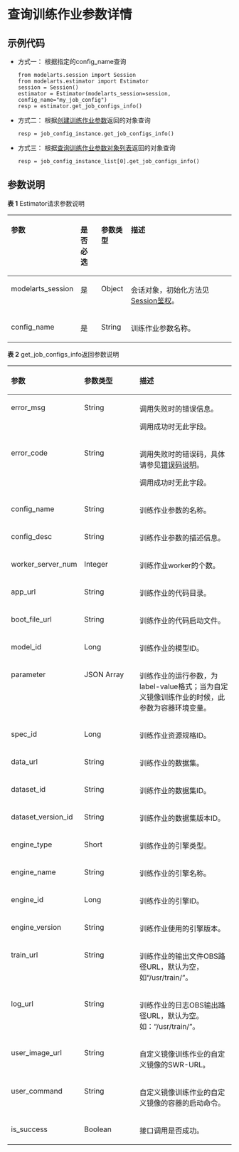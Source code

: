 # 查询训练作业参数详情<a name="modelarts_04_0177"></a>

## 示例代码<a name="section1067955815814"></a>

-   方式一： 根据指定的config\_name查询

    ```
    from modelarts.session import Session
    from modelarts.estimator import Estimator
    session = Session()
    estimator = Estimator(modelarts_session=session, config_name="my_job_config")
    resp = estimator.get_job_configs_info()
    ```


-   方式二： 根据[创建训练作业参数](创建训练作业参数.md)返回的对象查询

    ```
    resp = job_config_instance.get_job_configs_info()
    ```


-   方式三： 根据[查询训练作业参数对象列表](查询训练作业参数对象列表.md)返回的对象查询

    ```
    resp = job_config_instance_list[0].get_job_configs_info()
    ```


## 参数说明<a name="zh-cn_topic_0170904405_section0599140112517"></a>

**表 1**  Estimator请求参数说明

<a name="zh-cn_topic_0170904405_table155461191218"></a>
<table><thead align="left"><tr id="zh-cn_topic_0170904405_row254817912212"><th class="cellrowborder" valign="top" width="22.75%" id="mcps1.2.5.1.1"><p id="zh-cn_topic_0170904405_p12549899214"><a name="zh-cn_topic_0170904405_p12549899214"></a><a name="zh-cn_topic_0170904405_p12549899214"></a>参数</p>
</th>
<th class="cellrowborder" valign="top" width="9.879999999999999%" id="mcps1.2.5.1.2"><p id="zh-cn_topic_0170904405_p3552101193813"><a name="zh-cn_topic_0170904405_p3552101193813"></a><a name="zh-cn_topic_0170904405_p3552101193813"></a>是否必选</p>
</th>
<th class="cellrowborder" valign="top" width="13.320000000000002%" id="mcps1.2.5.1.3"><p id="zh-cn_topic_0170904405_p1755169172118"><a name="zh-cn_topic_0170904405_p1755169172118"></a><a name="zh-cn_topic_0170904405_p1755169172118"></a>参数类型</p>
</th>
<th class="cellrowborder" valign="top" width="54.05%" id="mcps1.2.5.1.4"><p id="zh-cn_topic_0170904405_p55521998211"><a name="zh-cn_topic_0170904405_p55521998211"></a><a name="zh-cn_topic_0170904405_p55521998211"></a>描述</p>
</th>
</tr>
</thead>
<tbody><tr id="zh-cn_topic_0170904405_row8893215413"><td class="cellrowborder" valign="top" width="22.75%" headers="mcps1.2.5.1.1 "><p id="zh-cn_topic_0170904405_p6891421842"><a name="zh-cn_topic_0170904405_p6891421842"></a><a name="zh-cn_topic_0170904405_p6891421842"></a>modelarts_session</p>
</td>
<td class="cellrowborder" valign="top" width="9.879999999999999%" headers="mcps1.2.5.1.2 "><p id="zh-cn_topic_0170904405_p68972047"><a name="zh-cn_topic_0170904405_p68972047"></a><a name="zh-cn_topic_0170904405_p68972047"></a>是</p>
</td>
<td class="cellrowborder" valign="top" width="13.320000000000002%" headers="mcps1.2.5.1.3 "><p id="zh-cn_topic_0170904405_p158912219419"><a name="zh-cn_topic_0170904405_p158912219419"></a><a name="zh-cn_topic_0170904405_p158912219419"></a>Object</p>
</td>
<td class="cellrowborder" valign="top" width="54.05%" headers="mcps1.2.5.1.4 "><p id="zh-cn_topic_0170904405_p1689152543"><a name="zh-cn_topic_0170904405_p1689152543"></a><a name="zh-cn_topic_0170904405_p1689152543"></a>会话对象，初始化方法见<a href="Session鉴权概述.md">Session鉴权</a>。</p>
</td>
</tr>
<tr id="zh-cn_topic_0170904405_row197933582219"><td class="cellrowborder" valign="top" width="22.75%" headers="mcps1.2.5.1.1 "><p id="zh-cn_topic_0170904405_p9118145011917"><a name="zh-cn_topic_0170904405_p9118145011917"></a><a name="zh-cn_topic_0170904405_p9118145011917"></a>config_name</p>
</td>
<td class="cellrowborder" valign="top" width="9.879999999999999%" headers="mcps1.2.5.1.2 "><p id="zh-cn_topic_0170904405_p196751771039"><a name="zh-cn_topic_0170904405_p196751771039"></a><a name="zh-cn_topic_0170904405_p196751771039"></a>是</p>
</td>
<td class="cellrowborder" valign="top" width="13.320000000000002%" headers="mcps1.2.5.1.3 "><p id="zh-cn_topic_0170904405_p8675972311"><a name="zh-cn_topic_0170904405_p8675972311"></a><a name="zh-cn_topic_0170904405_p8675972311"></a>String</p>
</td>
<td class="cellrowborder" valign="top" width="54.05%" headers="mcps1.2.5.1.4 "><p id="zh-cn_topic_0170904405_p212635661310"><a name="zh-cn_topic_0170904405_p212635661310"></a><a name="zh-cn_topic_0170904405_p212635661310"></a>训练作业参数名称。</p>
</td>
</tr>
</tbody>
</table>

**表 2**  get\_job\_configs\_info返回参数说明

<a name="zh-cn_topic_0170904405_table3289174017253"></a>
<table><thead align="left"><tr id="zh-cn_topic_0170904405_row1750919405251"><th class="cellrowborder" valign="top" width="29.13%" id="mcps1.2.4.1.1"><p id="zh-cn_topic_0170904405_p1050924019252"><a name="zh-cn_topic_0170904405_p1050924019252"></a><a name="zh-cn_topic_0170904405_p1050924019252"></a>参数</p>
</th>
<th class="cellrowborder" valign="top" width="26.150000000000002%" id="mcps1.2.4.1.2"><p id="zh-cn_topic_0170904405_p2050944015253"><a name="zh-cn_topic_0170904405_p2050944015253"></a><a name="zh-cn_topic_0170904405_p2050944015253"></a>参数类型</p>
</th>
<th class="cellrowborder" valign="top" width="44.72%" id="mcps1.2.4.1.3"><p id="zh-cn_topic_0170904405_p1850994018255"><a name="zh-cn_topic_0170904405_p1850994018255"></a><a name="zh-cn_topic_0170904405_p1850994018255"></a>描述</p>
</th>
</tr>
</thead>
<tbody><tr id="zh-cn_topic_0170904405_row16509154018255"><td class="cellrowborder" valign="top" width="29.13%" headers="mcps1.2.4.1.1 "><p id="zh-cn_topic_0170904405_p450964011258"><a name="zh-cn_topic_0170904405_p450964011258"></a><a name="zh-cn_topic_0170904405_p450964011258"></a>error_msg</p>
</td>
<td class="cellrowborder" valign="top" width="26.150000000000002%" headers="mcps1.2.4.1.2 "><p id="zh-cn_topic_0170904405_p4509104042519"><a name="zh-cn_topic_0170904405_p4509104042519"></a><a name="zh-cn_topic_0170904405_p4509104042519"></a>String</p>
</td>
<td class="cellrowborder" valign="top" width="44.72%" headers="mcps1.2.4.1.3 "><p id="zh-cn_topic_0170904405_p10509640132516"><a name="zh-cn_topic_0170904405_p10509640132516"></a><a name="zh-cn_topic_0170904405_p10509640132516"></a>调用失败时的错误信息。</p>
<p id="zh-cn_topic_0170904405_p13509104062517"><a name="zh-cn_topic_0170904405_p13509104062517"></a><a name="zh-cn_topic_0170904405_p13509104062517"></a>调用成功时无此字段。</p>
</td>
</tr>
<tr id="zh-cn_topic_0170904405_row195091240172519"><td class="cellrowborder" valign="top" width="29.13%" headers="mcps1.2.4.1.1 "><p id="zh-cn_topic_0170904405_p135097403251"><a name="zh-cn_topic_0170904405_p135097403251"></a><a name="zh-cn_topic_0170904405_p135097403251"></a>error_code</p>
</td>
<td class="cellrowborder" valign="top" width="26.150000000000002%" headers="mcps1.2.4.1.2 "><p id="zh-cn_topic_0170904405_p175091040172516"><a name="zh-cn_topic_0170904405_p175091040172516"></a><a name="zh-cn_topic_0170904405_p175091040172516"></a>String</p>
</td>
<td class="cellrowborder" valign="top" width="44.72%" headers="mcps1.2.4.1.3 "><p id="zh-cn_topic_0170904405_p1266912411171"><a name="zh-cn_topic_0170904405_p1266912411171"></a><a name="zh-cn_topic_0170904405_p1266912411171"></a>调用失败时的错误码，具体请参见<a href="公共参数.md#section29446341644">错误码说明</a>。</p>
<p id="zh-cn_topic_0170904405_p6510114092513"><a name="zh-cn_topic_0170904405_p6510114092513"></a><a name="zh-cn_topic_0170904405_p6510114092513"></a>调用成功时无此字段。</p>
</td>
</tr>
<tr id="zh-cn_topic_0170904405_row2510740132518"><td class="cellrowborder" valign="top" width="29.13%" headers="mcps1.2.4.1.1 "><p id="zh-cn_topic_0170904405_p145101940142519"><a name="zh-cn_topic_0170904405_p145101940142519"></a><a name="zh-cn_topic_0170904405_p145101940142519"></a>config_name</p>
</td>
<td class="cellrowborder" valign="top" width="26.150000000000002%" headers="mcps1.2.4.1.2 "><p id="zh-cn_topic_0170904405_p2510144082516"><a name="zh-cn_topic_0170904405_p2510144082516"></a><a name="zh-cn_topic_0170904405_p2510144082516"></a>String</p>
</td>
<td class="cellrowborder" valign="top" width="44.72%" headers="mcps1.2.4.1.3 "><p id="zh-cn_topic_0170904405_p1251018408257"><a name="zh-cn_topic_0170904405_p1251018408257"></a><a name="zh-cn_topic_0170904405_p1251018408257"></a>训练作业参数的名称。</p>
</td>
</tr>
<tr id="zh-cn_topic_0170904405_row165108408259"><td class="cellrowborder" valign="top" width="29.13%" headers="mcps1.2.4.1.1 "><p id="zh-cn_topic_0170904405_p4510540192516"><a name="zh-cn_topic_0170904405_p4510540192516"></a><a name="zh-cn_topic_0170904405_p4510540192516"></a>config_desc</p>
</td>
<td class="cellrowborder" valign="top" width="26.150000000000002%" headers="mcps1.2.4.1.2 "><p id="zh-cn_topic_0170904405_p6510164052513"><a name="zh-cn_topic_0170904405_p6510164052513"></a><a name="zh-cn_topic_0170904405_p6510164052513"></a>String</p>
</td>
<td class="cellrowborder" valign="top" width="44.72%" headers="mcps1.2.4.1.3 "><p id="zh-cn_topic_0170904405_p6510144012258"><a name="zh-cn_topic_0170904405_p6510144012258"></a><a name="zh-cn_topic_0170904405_p6510144012258"></a>训练作业参数的描述信息。</p>
</td>
</tr>
<tr id="zh-cn_topic_0170904405_row95107402256"><td class="cellrowborder" valign="top" width="29.13%" headers="mcps1.2.4.1.1 "><p id="zh-cn_topic_0170904405_p185106404256"><a name="zh-cn_topic_0170904405_p185106404256"></a><a name="zh-cn_topic_0170904405_p185106404256"></a>worker_server_num</p>
</td>
<td class="cellrowborder" valign="top" width="26.150000000000002%" headers="mcps1.2.4.1.2 "><p id="zh-cn_topic_0170904405_p0510740162513"><a name="zh-cn_topic_0170904405_p0510740162513"></a><a name="zh-cn_topic_0170904405_p0510740162513"></a>Integer</p>
</td>
<td class="cellrowborder" valign="top" width="44.72%" headers="mcps1.2.4.1.3 "><p id="zh-cn_topic_0170904405_p1751024012517"><a name="zh-cn_topic_0170904405_p1751024012517"></a><a name="zh-cn_topic_0170904405_p1751024012517"></a>训练作业worker的个数。</p>
</td>
</tr>
<tr id="zh-cn_topic_0170904405_row12510134015252"><td class="cellrowborder" valign="top" width="29.13%" headers="mcps1.2.4.1.1 "><p id="zh-cn_topic_0170904405_p11510174020252"><a name="zh-cn_topic_0170904405_p11510174020252"></a><a name="zh-cn_topic_0170904405_p11510174020252"></a>app_url</p>
</td>
<td class="cellrowborder" valign="top" width="26.150000000000002%" headers="mcps1.2.4.1.2 "><p id="zh-cn_topic_0170904405_p2510140112514"><a name="zh-cn_topic_0170904405_p2510140112514"></a><a name="zh-cn_topic_0170904405_p2510140112514"></a>String</p>
</td>
<td class="cellrowborder" valign="top" width="44.72%" headers="mcps1.2.4.1.3 "><p id="zh-cn_topic_0170904405_p125106401250"><a name="zh-cn_topic_0170904405_p125106401250"></a><a name="zh-cn_topic_0170904405_p125106401250"></a>训练作业的代码目录。</p>
</td>
</tr>
<tr id="zh-cn_topic_0170904405_row3510740162520"><td class="cellrowborder" valign="top" width="29.13%" headers="mcps1.2.4.1.1 "><p id="zh-cn_topic_0170904405_p751084092512"><a name="zh-cn_topic_0170904405_p751084092512"></a><a name="zh-cn_topic_0170904405_p751084092512"></a>boot_file_url</p>
</td>
<td class="cellrowborder" valign="top" width="26.150000000000002%" headers="mcps1.2.4.1.2 "><p id="zh-cn_topic_0170904405_p45107401257"><a name="zh-cn_topic_0170904405_p45107401257"></a><a name="zh-cn_topic_0170904405_p45107401257"></a>String</p>
</td>
<td class="cellrowborder" valign="top" width="44.72%" headers="mcps1.2.4.1.3 "><p id="zh-cn_topic_0170904405_p1751034015257"><a name="zh-cn_topic_0170904405_p1751034015257"></a><a name="zh-cn_topic_0170904405_p1751034015257"></a>训练作业的代码启动文件。</p>
</td>
</tr>
<tr id="zh-cn_topic_0170904405_row1951024042515"><td class="cellrowborder" valign="top" width="29.13%" headers="mcps1.2.4.1.1 "><p id="zh-cn_topic_0170904405_p1151064010257"><a name="zh-cn_topic_0170904405_p1151064010257"></a><a name="zh-cn_topic_0170904405_p1151064010257"></a>model_id</p>
</td>
<td class="cellrowborder" valign="top" width="26.150000000000002%" headers="mcps1.2.4.1.2 "><p id="zh-cn_topic_0170904405_p175109402259"><a name="zh-cn_topic_0170904405_p175109402259"></a><a name="zh-cn_topic_0170904405_p175109402259"></a>Long</p>
</td>
<td class="cellrowborder" valign="top" width="44.72%" headers="mcps1.2.4.1.3 "><p id="zh-cn_topic_0170904405_p18510204022516"><a name="zh-cn_topic_0170904405_p18510204022516"></a><a name="zh-cn_topic_0170904405_p18510204022516"></a>训练作业的模型ID。</p>
</td>
</tr>
<tr id="zh-cn_topic_0170904405_row551012408258"><td class="cellrowborder" valign="top" width="29.13%" headers="mcps1.2.4.1.1 "><p id="zh-cn_topic_0170904405_p451015409254"><a name="zh-cn_topic_0170904405_p451015409254"></a><a name="zh-cn_topic_0170904405_p451015409254"></a>parameter</p>
</td>
<td class="cellrowborder" valign="top" width="26.150000000000002%" headers="mcps1.2.4.1.2 "><p id="zh-cn_topic_0170904405_p10510840182516"><a name="zh-cn_topic_0170904405_p10510840182516"></a><a name="zh-cn_topic_0170904405_p10510840182516"></a>JSON Array</p>
</td>
<td class="cellrowborder" valign="top" width="44.72%" headers="mcps1.2.4.1.3 "><p id="zh-cn_topic_0170904405_p1151018404257"><a name="zh-cn_topic_0170904405_p1151018404257"></a><a name="zh-cn_topic_0170904405_p1151018404257"></a>训练作业的运行参数，为label-value格式；当为自定义镜像训练作业的时候，此参数为容器环境变量。</p>
</td>
</tr>
<tr id="zh-cn_topic_0170904405_row651020404254"><td class="cellrowborder" valign="top" width="29.13%" headers="mcps1.2.4.1.1 "><p id="zh-cn_topic_0170904405_p6510440172516"><a name="zh-cn_topic_0170904405_p6510440172516"></a><a name="zh-cn_topic_0170904405_p6510440172516"></a>spec_id</p>
</td>
<td class="cellrowborder" valign="top" width="26.150000000000002%" headers="mcps1.2.4.1.2 "><p id="zh-cn_topic_0170904405_p151019402251"><a name="zh-cn_topic_0170904405_p151019402251"></a><a name="zh-cn_topic_0170904405_p151019402251"></a>Long</p>
</td>
<td class="cellrowborder" valign="top" width="44.72%" headers="mcps1.2.4.1.3 "><p id="zh-cn_topic_0170904405_p551034014253"><a name="zh-cn_topic_0170904405_p551034014253"></a><a name="zh-cn_topic_0170904405_p551034014253"></a>训练作业资源规格ID。</p>
</td>
</tr>
<tr id="zh-cn_topic_0170904405_row13510194012253"><td class="cellrowborder" valign="top" width="29.13%" headers="mcps1.2.4.1.1 "><p id="zh-cn_topic_0170904405_p10512194017254"><a name="zh-cn_topic_0170904405_p10512194017254"></a><a name="zh-cn_topic_0170904405_p10512194017254"></a>data_url</p>
</td>
<td class="cellrowborder" valign="top" width="26.150000000000002%" headers="mcps1.2.4.1.2 "><p id="zh-cn_topic_0170904405_p185121740142514"><a name="zh-cn_topic_0170904405_p185121740142514"></a><a name="zh-cn_topic_0170904405_p185121740142514"></a>String</p>
</td>
<td class="cellrowborder" valign="top" width="44.72%" headers="mcps1.2.4.1.3 "><p id="zh-cn_topic_0170904405_p25121440172517"><a name="zh-cn_topic_0170904405_p25121440172517"></a><a name="zh-cn_topic_0170904405_p25121440172517"></a>训练作业的数据集。</p>
</td>
</tr>
<tr id="zh-cn_topic_0170904405_row3512144017255"><td class="cellrowborder" valign="top" width="29.13%" headers="mcps1.2.4.1.1 "><p id="zh-cn_topic_0170904405_p85121040152510"><a name="zh-cn_topic_0170904405_p85121040152510"></a><a name="zh-cn_topic_0170904405_p85121040152510"></a>dataset_id</p>
</td>
<td class="cellrowborder" valign="top" width="26.150000000000002%" headers="mcps1.2.4.1.2 "><p id="zh-cn_topic_0170904405_p17513240142512"><a name="zh-cn_topic_0170904405_p17513240142512"></a><a name="zh-cn_topic_0170904405_p17513240142512"></a>String</p>
</td>
<td class="cellrowborder" valign="top" width="44.72%" headers="mcps1.2.4.1.3 "><p id="zh-cn_topic_0170904405_p16513840162517"><a name="zh-cn_topic_0170904405_p16513840162517"></a><a name="zh-cn_topic_0170904405_p16513840162517"></a>训练作业的数据集ID。</p>
</td>
</tr>
<tr id="zh-cn_topic_0170904405_row751313406259"><td class="cellrowborder" valign="top" width="29.13%" headers="mcps1.2.4.1.1 "><p id="zh-cn_topic_0170904405_p18513740152515"><a name="zh-cn_topic_0170904405_p18513740152515"></a><a name="zh-cn_topic_0170904405_p18513740152515"></a>dataset_version_id</p>
</td>
<td class="cellrowborder" valign="top" width="26.150000000000002%" headers="mcps1.2.4.1.2 "><p id="zh-cn_topic_0170904405_p1151364002511"><a name="zh-cn_topic_0170904405_p1151364002511"></a><a name="zh-cn_topic_0170904405_p1151364002511"></a>String</p>
</td>
<td class="cellrowborder" valign="top" width="44.72%" headers="mcps1.2.4.1.3 "><p id="zh-cn_topic_0170904405_p16513164012519"><a name="zh-cn_topic_0170904405_p16513164012519"></a><a name="zh-cn_topic_0170904405_p16513164012519"></a>训练作业的数据集版本ID。</p>
</td>
</tr>
<tr id="zh-cn_topic_0170904405_row25139409254"><td class="cellrowborder" valign="top" width="29.13%" headers="mcps1.2.4.1.1 "><p id="zh-cn_topic_0170904405_p2051314010255"><a name="zh-cn_topic_0170904405_p2051314010255"></a><a name="zh-cn_topic_0170904405_p2051314010255"></a>engine_type</p>
</td>
<td class="cellrowborder" valign="top" width="26.150000000000002%" headers="mcps1.2.4.1.2 "><p id="zh-cn_topic_0170904405_p9514184017255"><a name="zh-cn_topic_0170904405_p9514184017255"></a><a name="zh-cn_topic_0170904405_p9514184017255"></a>Short</p>
</td>
<td class="cellrowborder" valign="top" width="44.72%" headers="mcps1.2.4.1.3 "><p id="zh-cn_topic_0170904405_p75147408252"><a name="zh-cn_topic_0170904405_p75147408252"></a><a name="zh-cn_topic_0170904405_p75147408252"></a>训练作业的引擎类型。</p>
</td>
</tr>
<tr id="zh-cn_topic_0170904405_row6514140142512"><td class="cellrowborder" valign="top" width="29.13%" headers="mcps1.2.4.1.1 "><p id="zh-cn_topic_0170904405_p12514640102518"><a name="zh-cn_topic_0170904405_p12514640102518"></a><a name="zh-cn_topic_0170904405_p12514640102518"></a>engine_name</p>
</td>
<td class="cellrowborder" valign="top" width="26.150000000000002%" headers="mcps1.2.4.1.2 "><p id="zh-cn_topic_0170904405_p1251434032514"><a name="zh-cn_topic_0170904405_p1251434032514"></a><a name="zh-cn_topic_0170904405_p1251434032514"></a>String</p>
</td>
<td class="cellrowborder" valign="top" width="44.72%" headers="mcps1.2.4.1.3 "><p id="zh-cn_topic_0170904405_p11514144012513"><a name="zh-cn_topic_0170904405_p11514144012513"></a><a name="zh-cn_topic_0170904405_p11514144012513"></a>训练作业的引擎名称。</p>
</td>
</tr>
<tr id="zh-cn_topic_0170904405_row19514440152511"><td class="cellrowborder" valign="top" width="29.13%" headers="mcps1.2.4.1.1 "><p id="zh-cn_topic_0170904405_p1351494014254"><a name="zh-cn_topic_0170904405_p1351494014254"></a><a name="zh-cn_topic_0170904405_p1351494014254"></a>engine_id</p>
</td>
<td class="cellrowborder" valign="top" width="26.150000000000002%" headers="mcps1.2.4.1.2 "><p id="zh-cn_topic_0170904405_p135152402254"><a name="zh-cn_topic_0170904405_p135152402254"></a><a name="zh-cn_topic_0170904405_p135152402254"></a>Long</p>
</td>
<td class="cellrowborder" valign="top" width="44.72%" headers="mcps1.2.4.1.3 "><p id="zh-cn_topic_0170904405_p5515140182510"><a name="zh-cn_topic_0170904405_p5515140182510"></a><a name="zh-cn_topic_0170904405_p5515140182510"></a>训练作业的引擎ID。</p>
</td>
</tr>
<tr id="zh-cn_topic_0170904405_row12515114010256"><td class="cellrowborder" valign="top" width="29.13%" headers="mcps1.2.4.1.1 "><p id="zh-cn_topic_0170904405_p145151040192518"><a name="zh-cn_topic_0170904405_p145151040192518"></a><a name="zh-cn_topic_0170904405_p145151040192518"></a>engine_version</p>
</td>
<td class="cellrowborder" valign="top" width="26.150000000000002%" headers="mcps1.2.4.1.2 "><p id="zh-cn_topic_0170904405_p55154403255"><a name="zh-cn_topic_0170904405_p55154403255"></a><a name="zh-cn_topic_0170904405_p55154403255"></a>String</p>
</td>
<td class="cellrowborder" valign="top" width="44.72%" headers="mcps1.2.4.1.3 "><p id="zh-cn_topic_0170904405_p1151514019254"><a name="zh-cn_topic_0170904405_p1151514019254"></a><a name="zh-cn_topic_0170904405_p1151514019254"></a>训练作业使用的引擎版本。</p>
</td>
</tr>
<tr id="zh-cn_topic_0170904405_row4515114092513"><td class="cellrowborder" valign="top" width="29.13%" headers="mcps1.2.4.1.1 "><p id="zh-cn_topic_0170904405_p16515194013251"><a name="zh-cn_topic_0170904405_p16515194013251"></a><a name="zh-cn_topic_0170904405_p16515194013251"></a>train_url</p>
</td>
<td class="cellrowborder" valign="top" width="26.150000000000002%" headers="mcps1.2.4.1.2 "><p id="zh-cn_topic_0170904405_p1751594012512"><a name="zh-cn_topic_0170904405_p1751594012512"></a><a name="zh-cn_topic_0170904405_p1751594012512"></a>String</p>
</td>
<td class="cellrowborder" valign="top" width="44.72%" headers="mcps1.2.4.1.3 "><p id="zh-cn_topic_0170904405_p151514042510"><a name="zh-cn_topic_0170904405_p151514042510"></a><a name="zh-cn_topic_0170904405_p151514042510"></a>训练作业的输出文件OBS路径URL，默认为空，如“/usr/train/”。</p>
</td>
</tr>
<tr id="zh-cn_topic_0170904405_row119311159161715"><td class="cellrowborder" valign="top" width="29.13%" headers="mcps1.2.4.1.1 "><p id="zh-cn_topic_0170904405_p106881050154220"><a name="zh-cn_topic_0170904405_p106881050154220"></a><a name="zh-cn_topic_0170904405_p106881050154220"></a>log_url</p>
</td>
<td class="cellrowborder" valign="top" width="26.150000000000002%" headers="mcps1.2.4.1.2 "><p id="zh-cn_topic_0170904405_p182741447105214"><a name="zh-cn_topic_0170904405_p182741447105214"></a><a name="zh-cn_topic_0170904405_p182741447105214"></a>String</p>
</td>
<td class="cellrowborder" valign="top" width="44.72%" headers="mcps1.2.4.1.3 "><p id="zh-cn_topic_0170904405_p9699950194211"><a name="zh-cn_topic_0170904405_p9699950194211"></a><a name="zh-cn_topic_0170904405_p9699950194211"></a>训练作业的日志OBS输出路径URL，默认为空。如：<span class="filepath" id="zh-cn_topic_0170904405_filepath770045019429"><a name="zh-cn_topic_0170904405_filepath770045019429"></a><a name="zh-cn_topic_0170904405_filepath770045019429"></a>“/usr/train/”</span>。</p>
</td>
</tr>
<tr id="zh-cn_topic_0170904405_row8930163791820"><td class="cellrowborder" valign="top" width="29.13%" headers="mcps1.2.4.1.1 "><p id="zh-cn_topic_0170904405_p1824635984"><a name="zh-cn_topic_0170904405_p1824635984"></a><a name="zh-cn_topic_0170904405_p1824635984"></a>user_image_url</p>
</td>
<td class="cellrowborder" valign="top" width="26.150000000000002%" headers="mcps1.2.4.1.2 "><p id="zh-cn_topic_0170904405_p127561858088"><a name="zh-cn_topic_0170904405_p127561858088"></a><a name="zh-cn_topic_0170904405_p127561858088"></a>String</p>
</td>
<td class="cellrowborder" valign="top" width="44.72%" headers="mcps1.2.4.1.3 "><p id="zh-cn_topic_0170904405_p08249351888"><a name="zh-cn_topic_0170904405_p08249351888"></a><a name="zh-cn_topic_0170904405_p08249351888"></a>自定义镜像训练作业的自定义镜像的SWR-URL。</p>
</td>
</tr>
<tr id="zh-cn_topic_0170904405_row19349040181818"><td class="cellrowborder" valign="top" width="29.13%" headers="mcps1.2.4.1.1 "><p id="zh-cn_topic_0170904405_p1756711381887"><a name="zh-cn_topic_0170904405_p1756711381887"></a><a name="zh-cn_topic_0170904405_p1756711381887"></a>user_command</p>
</td>
<td class="cellrowborder" valign="top" width="26.150000000000002%" headers="mcps1.2.4.1.2 "><p id="zh-cn_topic_0170904405_p24119591820"><a name="zh-cn_topic_0170904405_p24119591820"></a><a name="zh-cn_topic_0170904405_p24119591820"></a>String</p>
</td>
<td class="cellrowborder" valign="top" width="44.72%" headers="mcps1.2.4.1.3 "><p id="zh-cn_topic_0170904405_p1256715381188"><a name="zh-cn_topic_0170904405_p1256715381188"></a><a name="zh-cn_topic_0170904405_p1256715381188"></a>自定义镜像训练作业的自定义镜像的容器的启动命令。</p>
</td>
</tr>
<tr id="zh-cn_topic_0170904405_row12186122720"><td class="cellrowborder" valign="top" width="29.13%" headers="mcps1.2.4.1.1 "><p id="zh-cn_topic_0170904405_p4218812772"><a name="zh-cn_topic_0170904405_p4218812772"></a><a name="zh-cn_topic_0170904405_p4218812772"></a>is_success</p>
</td>
<td class="cellrowborder" valign="top" width="26.150000000000002%" headers="mcps1.2.4.1.2 "><p id="zh-cn_topic_0170904405_p7218181218712"><a name="zh-cn_topic_0170904405_p7218181218712"></a><a name="zh-cn_topic_0170904405_p7218181218712"></a>Boolean</p>
</td>
<td class="cellrowborder" valign="top" width="44.72%" headers="mcps1.2.4.1.3 "><p id="zh-cn_topic_0170904405_p14433359122514"><a name="zh-cn_topic_0170904405_p14433359122514"></a><a name="zh-cn_topic_0170904405_p14433359122514"></a>接口调用是否成功。</p>
</td>
</tr>
</tbody>
</table>

